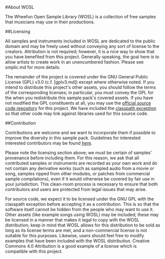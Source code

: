 #About WOSL

The Wheefun Open Sample Library (WOSL) is a collection of free samples that
musicians may use in their productions.

##Licensing

All samples and instruments included in WOSL are dedicated to the public domain
and may be freely used without conveying any sort of license to the creators.
Attribution is not required; however, it is a nice way to show that you have
benefited from this project. Generally speaking, the goal here is to allow
artists to create work in an unencumbered fashion. Please see smplic.md for 
more details.

The remainder of the project is covered under the GNU General Public License 
(GPL) v3.0  (c.f. [gplv3.md]) except where otherwise noted. If you intend to 
distribute this project's other assets, you should follow the terms of the 
corresponding licenses; in particular, you must convey the GPL for the
when you redistribute this sample pack's covered assets. If you have not 
modified the GPL constituents at all, you may use the [official source code 
repository](https://github.com/thylordroot/wosl) for this project. We have
included the [classpath exception](claspath.md) so that other code may link
against libraries used for this source code.

##Contribution

Contributions are welcome and we want to incorporate them if possible to
improve the diversity in this sample pack. Guidelines for interested
interested contributors may be found [here](contrib.md).

Please note the licensing section above; we must be certain of samples' 
provenance before including them. For this reason, we ask that all 
contributed samples or instruments are recorded as your own work  and do 
not contain any derivative works (such as sampled audio from a movie or song, 
samples ripped from other modules, or patches from commercial sample 
compilations), even if it would otherwise be covered by fair use in your 
jurisdiction. This clean-room process is necessary to ensure that both
contributors and users are protected from legal issues that may arise.

For source code, we expect it to be licensed under the GNU GPL with the
classpath exception before accepting it as a contribution. This is so that the
software itself cannot be hidden from the people who may want to use it. Other
assets (like example songs using WOSL) may be included; these may be licensed
in a manner that makes it legal to copy with the WOSL distribution; keep in
mind that WOSL allows for this distribution to be sold as long as its license
terms are met, and a non-commercial license is not suitable for this purposes.
Likewise, users should feel free to modify examples that have been included
with the WOSL distribution. Creative Commons 4.0 Attribution is a good example
of a license which is compatible with this project.

